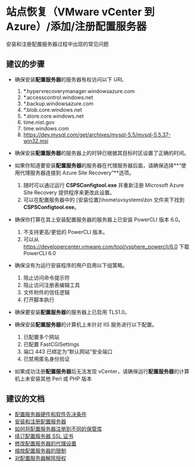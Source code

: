 <properties
    pageTitle="Site Recovery (VMware vCenter to Azure)/Add/register configuration server"
    description="站点恢复（VMware vCenter 到 Azure）/添加/注册配置服务器"
    service="microsoft.recoveryservices"
    resource="vaults"
    authors="anoopkv"
    displayOrder=""
    selfHelpType="generic"
    supportTopicIds="32536387"
    resourceTags=""
    productPesIds="15207"
    cloudEnvironments="public"
/>

# <a name="site-recovery-vmware-vcenter-to-azureaddregister-configuration-server"></a>站点恢复（VMware vCenter 到 Azure）/添加/注册配置服务器

安装和注册配置服务器过程中出现的常见问题

## <a name="recommended-steps"></a>**建议的步骤**
* 确保安装**配置服务器**的服务器有权访问以下 URL <br>
    1. \*.hypervrecoverymanager.windowsazure.com
    2. \*.accesscontrol.windows.net
    3. \*.backup.windowsazure.com
    4. \*.blob.core.windows.net
     5. \*.store.core.windows.net
    6. time.nist.gov
    7. time.windows.com
    8. https://dev.mysql.com/get/archives/mysql-5.5/mysql-5.5.37-win32.msi

* 确保安装**配置服务器**的服务器上的时钟已根据其目标时区设置了正确的时间。

* 如果你知道要安装**配置服务器**的服务器在代理服务器后面，请确保选择**“使用代理服务器连接到 Azure Site Recovery”**选项。<br>
    1. 随时可以通过运行 **CSPSConfigtool.exe** 并重新注册 Microsoft Azure Site Recovery 提供程序来更改此设置。
    2. 可以在配置服务器中的 [安装位置]\home\svsystems\bin 文件夹下找到 **CSPSConfigtool.exe**。

* 确保你打算在其上安装配置服务器的服务器上已安装 PowerCLI 版本 6.0。<br>
    1. 不支持更高/更低的 PowerCLI 版本。
    2. 可以从 https://developercenter.vmware.com/tool/vsphere_powercli/6.0 下载 PowerCLI 6.0

* 确保没有为运行安装程序的用户启用以下组策略。<br>
    1. 阻止访问命令提示符
    2. 阻止访问注册表编辑工具
    3. 文件附件的信任逻辑
    4. 打开脚本执行

* 确保要安装**配置服务器**的服务器上已启用 TLS1.0。

* 确保安装**配置服务器**的计算机上未针对 IIS 服务进行以下配置。<br>
    1. 已配置多个网站
    2. 已配置 FastCGISettings
    3. 端口 443 已绑定为“默认网站”安全端口
    4. 已禁用匿名身份验证

* 如果成功注册**配置服务器**后无法发现 vCenter，请确保运行**配置服务器**的计算机上未安装其他 Perl 或 PHP 版本

## <a name="recommended-documents"></a>**建议的文档**
* [配置服务器硬件和软件先决条件](https://docs.microsoft.com/azure/site-recovery/site-recovery-vmware-to-azure-manage-configuration-server#prerequisites)
* [安装和注册配置服务器](https://docs.microsoft.com/azure/site-recovery/site-recovery-vmware-to-azure-manage-configuration-server#installing-and-registering-a-configuration-server-from-gui)
* [如何将配置服务器注册到不同的保管库](https://docs.microsoft.com/azure/site-recovery/site-recovery-vmware-to-azure-manage-configuration-server#registering-a-configuration-server-with-a-different-recovery-services-vault)
* [续订配置服务器 SSL 证书](https://docs.microsoft.com/azure/site-recovery/site-recovery-vmware-to-azure-manage-configuration-server#renew-configuration-server-secure-socket-layerssl-certificates)
* [修改配置服务器的代理设置](https://docs.microsoft.com/azure/site-recovery/site-recovery-vmware-to-azure-manage-configuration-server#modifying-proxy-settings-for-configuration-server)
* [缩放配置服务器的限制](https://docs.microsoft.com/azure/site-recovery/site-recovery-vmware-to-azure-manage-configuration-server#sizing-requirements-for-a-configuration-server)
* [对配置服务器解除授权](https://docs.microsoft.com/azure/site-recovery/site-recovery-vmware-to-azure-manage-configuration-server#decommissioning-a-configuration-server)



<!--HONumber=Feb17_HO4-->


